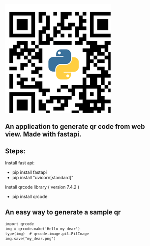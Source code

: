 ![Tux, Logo](logo.png)

## An application to generate qr code from web view. Made with fastapi.

## Steps:
Install fast api:
<ul>
  <li>pip install fastapi</li>
  <li>pip install "uvicorn[standard]"</li>
</ul>

Install qrcode library ( version 7.4.2 )
<ul>
  <li>pip install qrcode</li>
</ul>

## An easy way to generate a sample qr

```
import qrcode
img = qrcode.make('Hello my dear')
type(img)  # qrcode.image.pil.PilImage
img.save("my_dear.png")
```

